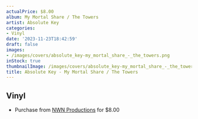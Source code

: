```yaml
---
actualPrice: $8.00
album: My Mortal Share / The Towers
artist: Absolute Key
categories:
- Vinyl
date: '2023-11-23T18:42:59'
draft: false
images:
- /images/covers/absolute_key-my_mortal_share_-_the_towers.png
inStock: true
thumbnailImage: /images/covers/absolute_key-my_mortal_share_-_the_towers-thumb.png
title: Absolute Key - My Mortal Share / The Towers
---
```


## Vinyl
* Purchase from [NWN Productions](http://shop.nwnprod.com/index.php?route=product/product&path=76&product_id=31277&sort=pd.name&order=ASC) for $8.00
